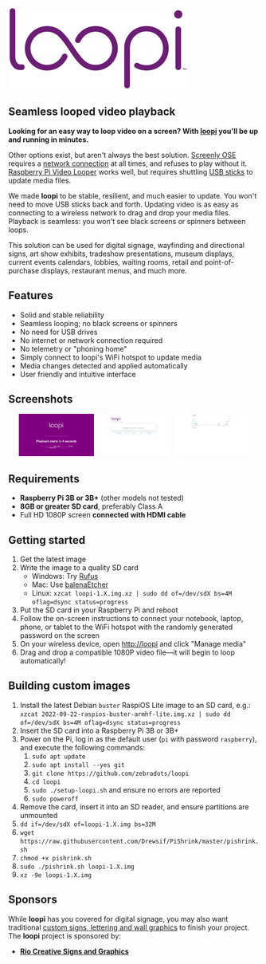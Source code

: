 <img src="https://github.com/zebradots/loopi/blob/main/overlay/var/www/html/assets/logo-purple.png"></img>

## Seamless looped video playback 

<strong>Looking for an easy way to loop video on a screen? With <u>loopi</u> you'll be up and running in minutes.</strong>

Other options exist, but aren't always the best solution. [Screenly OSE](https://www.screenly.io/) requires a [network connection](https://support.screenly.io/hc/en-us/articles/213678603-Can-I-use-Screenly-without-an-internet-connection-) at all times, and refuses to play without it. [Raspberry Pi Video Looper](https://videolooper.de/) works well, but requires shuttling [USB sticks](https://videolooper.de/#you_will_also_need) to update media files.

We made <strong>loopi</strong> to be stable, resilient, and much easier to update. You won't need to move USB sticks back and forth. Updating video is as easy as connecting to a wireless network to drag and drop your media files. Playback is seamless: you won't see black screens or spinners between loops.

This solution can be used for digital signage, wayfinding and directional signs, art show exhibits, tradeshow presentations, museum displays, current events calendars, lobbies, waiting rooms, retail and point-of-purchase displays, restaurant menus, and much more.


## Features

- Solid and stable reliability
- Seamless looping; no black screens or spinners
- No need for USB drives
- No internet or network connection required
- No telemetry or "phoning home"
- Simply connect to loopi's WiFi hotspot to update media
- Media changes detected and applied automatically
- User friendly and intuitive interface


## Screenshots

<div>
  <p align="center">
    <img src="https://github.com/zebradots/loopi/blob/main/overlay/var/www/html/images/loopi-countdown.png" width="30%">
    <img src="https://github.com/zebradots/loopi/blob/main/overlay/var/www/html/images/loopi-status.png" width="30%">
    <img src="https://github.com/zebradots/loopi/blob/main/overlay/var/www/html/images/loopi-media.png" width="30%">
  </p>
</div>


## Requirements

- <strong>Raspberry Pi 3B or 3B+</strong> (other models not tested)
- <strong>8GB or greater SD card</strong>, preferably Class A
- Full HD 1080P screen <strong>connected with HDMI cable</strong>


## Getting started

1. Get the latest image
1. Write the image to a quality SD card
	- Windows: Try [Rufus](https://rufus.ie/)
	- Mac: Use [balenaEtcher](https://www.balena.io/etcher/)
	- Linux: `xzcat loopi-1.X.img.xz | sudo dd of=/dev/sdX bs=4M oflag=dsync status=progress`
1. Put the SD card in your Raspberry Pi and reboot
1. Follow the on-screen instructions to connect your notebook, laptop, phone, or tablet to the WiFi hotspot with the randomly generated password on the screen
1. On your wireless device, open [http://loopi](http://loopi) and click "Manage media"
1. Drag and drop a compatible 1080P video file―it will begin to loop automatically!


## Building custom images

1. Install the latest Debian `buster` RaspiOS Lite image to an SD card, e.g.: `xzcat 2022-09-22-raspios-buster-armhf-lite.img.xz | sudo dd of=/dev/sdX bs=4M oflag=dsync status=progress`
1. Insert the SD card into a Raspberry Pi 3B or 3B+
1. Power on the Pi, log in as the default user (`pi` with password `raspberry`), and execute the following commands:
    1. `sudo apt update`
    1. `sudo apt install --yes git`
    1. `git clone https://github.com/zebradots/loopi`
    1. `cd loopi`
    1. `sudo ./setup-loopi.sh` and ensure no errors are reported
    1. `sudo poweroff`
1. Remove the card, insert it into an SD reader, and ensure partitions are unmounted
1. `dd if=/dev/sdX of=loopi-1.X.img bs=32M`
1. `wget https://raw.githubusercontent.com/Drewsif/PiShrink/master/pishrink.sh`
1. `chmod +x pishrink.sh`
1. `sudo ./pishrink.sh loopi-1.X.img`
1. `xz -9e loopi-1.X.img`


## Sponsors

While <strong>loopi</strong> has you covered for digital signage, you may also want traditional [custom signs, lettering and wall graphics](https://rioprinting.com) to finish your project. The <strong>loopi</strong> project is sponsored by:

- <strong>[Rio Creative Signs and Graphics](https://rioprinting.com/)</strong>
